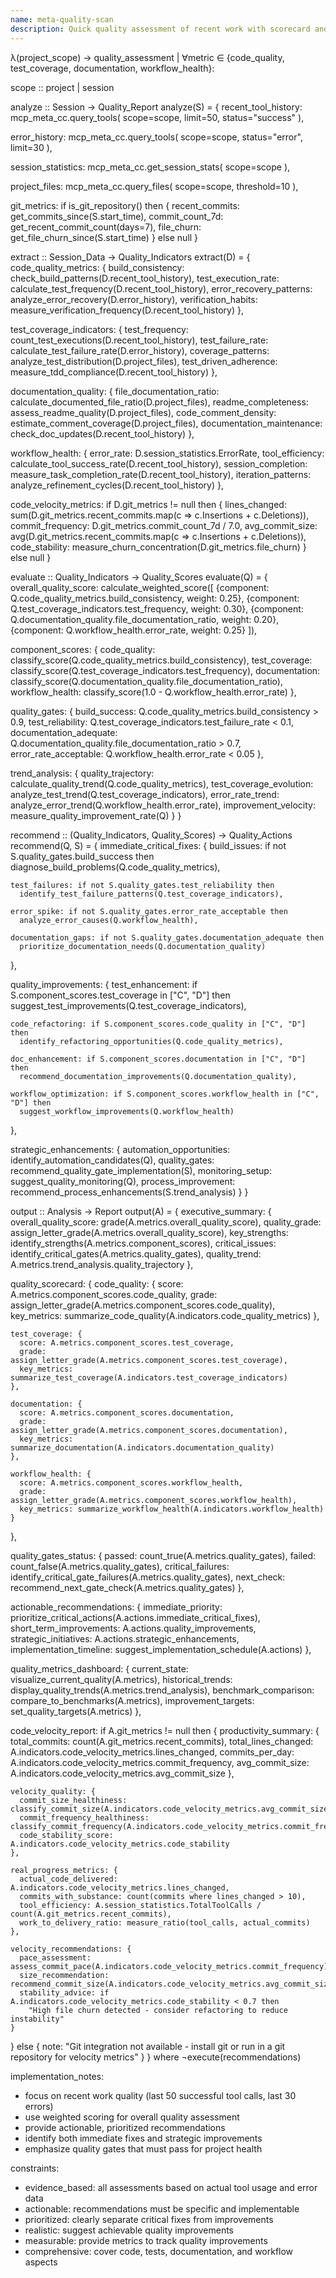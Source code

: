 ```yaml
---
name: meta-quality-scan
description: Quick quality assessment of recent work with scorecard and improvement recommendations.
---
```


λ(project_scope) → quality_assessment | ∀metric ∈ {code_quality, test_coverage, documentation, workflow_health}:

scope :: project | session

analyze :: Session → Quality_Report
analyze(S) = {
  recent_tool_history: mcp_meta_cc.query_tools(
    scope=scope,
    limit=50,
    status="success"
  ),

  error_history: mcp_meta_cc.query_tools(
    scope=scope,
    status="error",
    limit=30
  ),

  session_statistics: mcp_meta_cc.get_session_stats(
    scope=scope
  ),

  project_files: mcp_meta_cc.query_files(
    scope=scope,
    threshold=10
  ),

  git_metrics: if is_git_repository() then {
    recent_commits: get_commits_since(S.start_time),
    commit_count_7d: get_recent_commit_count(days=7),
    file_churn: get_file_churn_since(S.start_time)
  } else null
}

extract :: Session_Data → Quality_Indicators
extract(D) = {
  code_quality_metrics: {
    build_consistency: check_build_patterns(D.recent_tool_history),
    test_execution_rate: calculate_test_frequency(D.recent_tool_history),
    error_recovery_patterns: analyze_error_recovery(D.error_history),
    verification_habits: measure_verification_frequency(D.recent_tool_history)
  },

  test_coverage_indicators: {
    test_frequency: count_test_executions(D.recent_tool_history),
    test_failure_rate: calculate_test_failure_rate(D.error_history),
    coverage_patterns: analyze_test_distribution(D.project_files),
    test_driven_adherence: measure_tdd_compliance(D.recent_tool_history)
  },

  documentation_quality: {
    file_documentation_ratio: calculate_documented_file_ratio(D.project_files),
    readme_completeness: assess_readme_quality(D.project_files),
    code_comment_density: estimate_comment_coverage(D.project_files),
    documentation_maintenance: check_doc_updates(D.recent_tool_history)
  },

  workflow_health: {
    error_rate: D.session_statistics.ErrorRate,
    tool_efficiency: calculate_tool_success_rate(D.recent_tool_history),
    session_completion: measure_task_completion_rate(D.recent_tool_history),
    iteration_patterns: analyze_refinement_cycles(D.recent_tool_history)
  },

  code_velocity_metrics: if D.git_metrics != null then {
    lines_changed: sum(D.git_metrics.recent_commits.map(c => c.Insertions + c.Deletions)),
    commit_frequency: D.git_metrics.commit_count_7d / 7.0,
    avg_commit_size: avg(D.git_metrics.recent_commits.map(c => c.Insertions + c.Deletions)),
    code_stability: measure_churn_concentration(D.git_metrics.file_churn)
  } else null
}

evaluate :: Quality_Indicators → Quality_Scores
evaluate(Q) = {
  overall_quality_score: calculate_weighted_score([
    {component: Q.code_quality_metrics.build_consistency, weight: 0.25},
    {component: Q.test_coverage_indicators.test_frequency, weight: 0.30},
    {component: Q.documentation_quality.file_documentation_ratio, weight: 0.20},
    {component: Q.workflow_health.error_rate, weight: 0.25}
  ]),

  component_scores: {
    code_quality: classify_score(Q.code_quality_metrics.build_consistency),
    test_coverage: classify_score(Q.test_coverage_indicators.test_frequency),
    documentation: classify_score(Q.documentation_quality.file_documentation_ratio),
    workflow_health: classify_score(1.0 - Q.workflow_health.error_rate)
  },

  quality_gates: {
    build_success: Q.code_quality_metrics.build_consistency > 0.9,
    test_reliability: Q.test_coverage_indicators.test_failure_rate < 0.1,
    documentation_adequate: Q.documentation_quality.file_documentation_ratio > 0.7,
    error_rate_acceptable: Q.workflow_health.error_rate < 0.05
  },

  trend_analysis: {
    quality_trajectory: calculate_quality_trend(Q.code_quality_metrics),
    test_coverage_evolution: analyze_test_trend(Q.test_coverage_indicators),
    error_rate_trend: analyze_error_trend(Q.workflow_health.error_rate),
    improvement_velocity: measure_quality_improvement_rate(Q)
  }
}

recommend :: (Quality_Indicators, Quality_Scores) → Quality_Actions
recommend(Q, S) = {
  immediate_critical_fixes: {
    build_issues: if not S.quality_gates.build_success then
      diagnose_build_problems(Q.code_quality_metrics),

    test_failures: if not S.quality_gates.test_reliability then
      identify_test_failure_patterns(Q.test_coverage_indicators),

    error_spike: if not S.quality_gates.error_rate_acceptable then
      analyze_error_causes(Q.workflow_health),

    documentation_gaps: if not S.quality_gates.documentation_adequate then
      prioritize_documentation_needs(Q.documentation_quality)
  },

  quality_improvements: {
    test_enhancement: if S.component_scores.test_coverage in ["C", "D"] then
      suggest_test_improvements(Q.test_coverage_indicators),

    code_refactoring: if S.component_scores.code_quality in ["C", "D"] then
      identify_refactoring_opportunities(Q.code_quality_metrics),

    doc_enhancement: if S.component_scores.documentation in ["C", "D"] then
      recommend_documentation_improvements(Q.documentation_quality),

    workflow_optimization: if S.component_scores.workflow_health in ["C", "D"] then
      suggest_workflow_improvements(Q.workflow_health)
  },

  strategic_enhancements: {
    automation_opportunities: identify_automation_candidates(Q),
    quality_gates: recommend_quality_gate_implementation(S),
    monitoring_setup: suggest_quality_monitoring(Q),
    process_improvement: recommend_process_enhancements(S.trend_analysis)
  }
}

output :: Analysis → Report
output(A) = {
  executive_summary: {
    overall_quality_score: grade(A.metrics.overall_quality_score),
    quality_grade: assign_letter_grade(A.metrics.overall_quality_score),
    key_strengths: identify_strengths(A.metrics.component_scores),
    critical_issues: identify_critical_gates(A.metrics.quality_gates),
    quality_trend: A.metrics.trend_analysis.quality_trajectory
  },

  quality_scorecard: {
    code_quality: {
      score: A.metrics.component_scores.code_quality,
      grade: assign_letter_grade(A.metrics.component_scores.code_quality),
      key_metrics: summarize_code_quality(A.indicators.code_quality_metrics)
    },

    test_coverage: {
      score: A.metrics.component_scores.test_coverage,
      grade: assign_letter_grade(A.metrics.component_scores.test_coverage),
      key_metrics: summarize_test_coverage(A.indicators.test_coverage_indicators)
    },

    documentation: {
      score: A.metrics.component_scores.documentation,
      grade: assign_letter_grade(A.metrics.component_scores.documentation),
      key_metrics: summarize_documentation(A.indicators.documentation_quality)
    },

    workflow_health: {
      score: A.metrics.component_scores.workflow_health,
      grade: assign_letter_grade(A.metrics.component_scores.workflow_health),
      key_metrics: summarize_workflow_health(A.indicators.workflow_health)
    }
  },

  quality_gates_status: {
    passed: count_true(A.metrics.quality_gates),
    failed: count_false(A.metrics.quality_gates),
    critical_failures: identify_critical_gate_failures(A.metrics.quality_gates),
    next_check: recommend_next_gate_check(A.metrics.quality_gates)
  },

  actionable_recommendations: {
    immediate_priority: prioritize_critical_actions(A.actions.immediate_critical_fixes),
    short_term_improvements: A.actions.quality_improvements,
    strategic_initiatives: A.actions.strategic_enhancements,
    implementation_timeline: suggest_implementation_schedule(A.actions)
  },

  quality_metrics_dashboard: {
    current_state: visualize_current_quality(A.metrics),
    historical_trends: display_quality_trends(A.metrics.trend_analysis),
    benchmark_comparison: compare_to_benchmarks(A.metrics),
    improvement_targets: set_quality_targets(A.metrics)
  },

  code_velocity_report: if A.git_metrics != null then {
    productivity_summary: {
      total_commits: count(A.git_metrics.recent_commits),
      total_lines_changed: A.indicators.code_velocity_metrics.lines_changed,
      commits_per_day: A.indicators.code_velocity_metrics.commit_frequency,
      avg_commit_size: A.indicators.code_velocity_metrics.avg_commit_size
    },

    velocity_quality: {
      commit_size_healthiness: classify_commit_size(A.indicators.code_velocity_metrics.avg_commit_size),
      commit_frequency_healthiness: classify_commit_frequency(A.indicators.code_velocity_metrics.commit_frequency),
      code_stability_score: A.indicators.code_velocity_metrics.code_stability
    },

    real_progress_metrics: {
      actual_code_delivered: A.indicators.code_velocity_metrics.lines_changed,
      commits_with_substance: count(commits where lines_changed > 10),
      tool_efficiency: A.session_statistics.TotalToolCalls / count(A.git_metrics.recent_commits),
      work_to_delivery_ratio: measure_ratio(tool_calls, actual_commits)
    },

    velocity_recommendations: {
      pace_assessment: assess_commit_pace(A.indicators.code_velocity_metrics.commit_frequency),
      size_recommendation: recommend_commit_size(A.indicators.code_velocity_metrics.avg_commit_size),
      stability_advice: if A.indicators.code_velocity_metrics.code_stability < 0.7 then
        "High file churn detected - consider refactoring to reduce instability"
    }
  } else {
    note: "Git integration not available - install git or run in a git repository for velocity metrics"
  }
} where ¬execute(recommendations)

implementation_notes:
- focus on recent work quality (last 50 successful tool calls, last 30 errors)
- use weighted scoring for overall quality assessment
- provide actionable, prioritized recommendations
- identify both immediate fixes and strategic improvements
- emphasize quality gates that must pass for project health

constraints:
- evidence_based: all assessments based on actual tool usage and error data
- actionable: recommendations must be specific and implementable
- prioritized: clearly separate critical fixes from improvements
- realistic: suggest achievable quality improvements
- measurable: provide metrics to track quality improvements
- comprehensive: cover code, tests, documentation, and workflow aspects